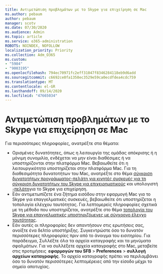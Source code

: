 ```yaml
---
title: Αντιμετώπιση προβλημάτων με το Skype για επιχείρηση σε Mac
ms.author: pebaum
author: pebaum
manager: scotv
ms.date: 07/30/2020
ms.audience: Admin
ms.topic: article
ms.service: o365-administration
ROBOTS: NOINDEX, NOFOLLOW
localization_priority: Priority
ms.collection: Adm_O365
ms.custom:
- "5984"
- "9003195"
ms.openlocfilehash: 794ec70971fc2eff31047f8346284118eb9d6add
ms.sourcegitcommit: c6692ce0fa1358ec3529e59ca0ecdfdea4cdc759
ms.translationtype: MT
ms.contentlocale: el-GR
ms.lasthandoff: 09/14/2020
ms.locfileid: "47665034"
---
```

# <a name="troubleshoot-issues-with-skype-for-business-on-mac"></a>Αντιμετώπιση προβλημάτων με το Skype για επιχείρηση σε Mac

Για περισσότερες πληροφορίες, ανατρέξτε στα θέματα: 

- Ορισμένες δυνατότητες, όπως η λειτουργία της ομάδας απόκρισης ή η μόνιμη συνομιλία, ενδέχεται να μην είναι διαθέσιμες ή να υποστηρίζονται στην πλατφόρμα Mac. Βεβαιωθείτε ότι η λειτουργικότητα υποστηρίζεται στην πλατφόρμα Mac. Για τη διαθεσιμότητα δυνατοτήτων του Mac, ανατρέξτε στο θέμα [σύγκριση δυνατοτήτων προγράμματος-πελάτη για κινητές συσκευές για τη σύγκριση δυνατοτήτων του Skype για επιχειρηματικούς](https://technet.microsoft.com/library/Dn951412.aspx) και υπολογιστή [-πελάτη](https://docs.microsoft.com/skypeforbusiness/plan-your-deployment/clients-and-devices/desktop-feature-comparison)για το Skype για επιχείρηση.
- Εάν αντιμετωπίζετε ένα ζήτημα εισόδου στην εφαρμογή Mac για το Skype για επαγγελματικές συσκευές, βεβαιωθείτε ότι υποστηρίζεται η τοπολογία ελέγχου ταυτότητας. Για λεπτομερείς πληροφορίες σχετικά με τη μέθοδο που υποστηρίζεται, ανατρέξτε στο θέμα [τοπολογία του Skype για επαγγελματικές υποστηριζόμενες με σύγχρονο έλεγχο ταυτότητας](https://docs.microsoft.com/skypeforbusiness/plan-your-deployment/modern-authentication/topologies-supported).  
- Εάν αυτές οι πληροφορίες δεν απαντήσουν στις ερωτήσεις σας, ανοίξτε ένα δελτίο υποστήριξης. Συγκεντρώστε όσο το δυνατόν περισσότερες πληροφορίες πριν από το άνοιγμα του εισιτηρίου. Για παράδειγμα, Συλλέξτε όλα τα αρχεία καταγραφής και τα μηνύματα σφαλμάτων. Για να συλλέξετε αρχεία καταγραφής στο Mac, μεταβείτε στις προτιμήσεις  **εφαρμογών του SFB**  >  **Preferences**  >  **συλλογή αρχείων καταγραφής**.  Το αρχείο καταγραφής πρέπει να περιλαμβάνει όσο το δυνατόν περισσότερες λεπτομέρειες από την είσοδο μέχρι το σημείο αποτυχίας.
